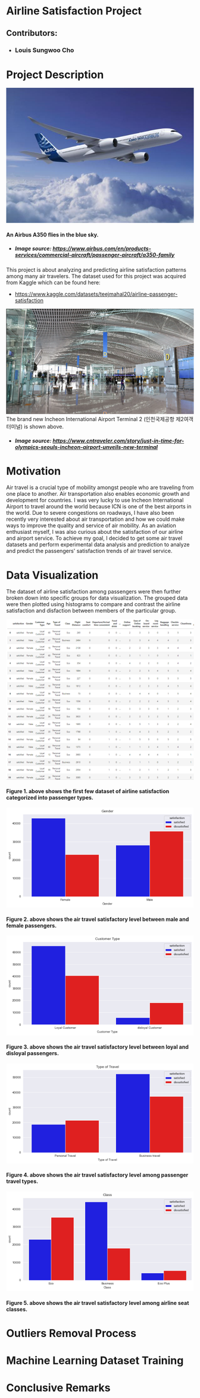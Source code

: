# Airline Satisfaction Project
## Contributors:
- ### Louis Sungwoo Cho
# Project Description
![title](img/a350.png)
#### An Airbus A350 flies in the blue sky.
- ##### Image source: https://www.airbus.com/en/products-services/commercial-aircraft/passenger-aircraft/a350-family

This project is about analyzing and predicting airline satisfaction patterns among many air travelers. The dataset used for this project was acquired from Kaggle which can be found here:
- https://www.kaggle.com/datasets/teejmahal20/airline-passenger-satisfaction

![title](img/incheon.png)
The brand new Incheon International Airport Terminal 2 (인천국제공항 제2여객터미널) is shown above.
- ##### Image source: https://www.cntraveler.com/story/just-in-time-for-olympics-seouls-incheon-airport-unveils-new-terminal

# Motivation 
Air travel is a crucial type of mobility amongst people who are traveling from one place to another. Air transportation also enables economic growth and development for countries. I was very lucky to use Incheon International Airport to travel around the world because ICN is one of the best airports in the world. Due to severe congestions on roadways, I have also been recently very interested about air transportation and how we could make ways to improve the quality and service of air mobility. As an aviation enthusiast myself, I was also curious about the satisfaction of our airline and airport service. To achieve my goal, I decided to get some air travel datasets and perform experimental data analysis and prediction to analyze and predict the passengers' satisfaction trends of air travel service. 

# Data Visualization
The dataset of airline satisfaction among passengers were then further broken down into specific groups for data visualization. The grouped data were then plotted using histograms to compare and contrast the airline satisfaction and disfaction between members of the particular group. 

![title](img/data.png)
#### Figure 1. above shows the first few dataset of airline satisfaction categorized into passenger types. 

![title](img/gender.png)
#### Figure 2. above shows the air travel satisfactory level between male and female passengers. 

![title](img/loyal.png)
#### Figure 3. above shows the air travel satisfactory level between loyal and disloyal passengers. 

![title](img/travel_type.png)
#### Figure 4. above shows the air travel satisfactory level among passenger travel types. 

![title](img/class.png)
#### Figure 5. above shows the air travel satisfactory level among airline seat classes. 

# Outliers Removal Process

# Machine Learning Dataset Training

# Conclusive Remarks
